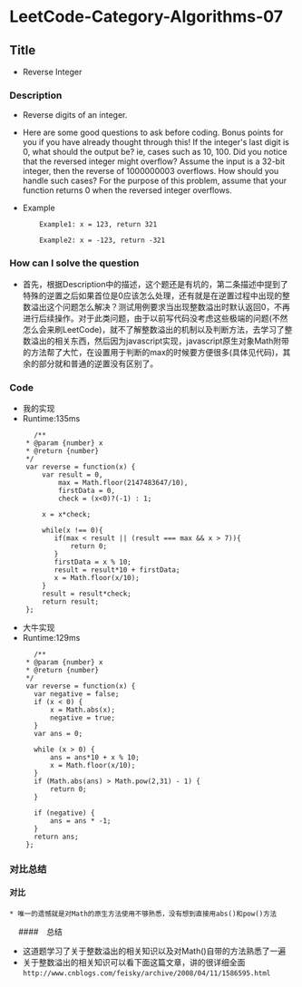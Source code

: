 # LeetCode-Category-Algorithms-07

## Title
  * Reverse Integer

### Description
  * Reverse digits of an integer.
  * Here are some good questions to ask before coding. Bonus points for you if you have already thought through this!
  If the integer's last digit is 0, what should the output be? ie, cases such as 10, 100.
  Did you notice that the reversed integer might overflow? Assume the input is a 32-bit integer, then the reverse of 1000000003 overflows. How should you handle such cases?
  For the purpose of this problem, assume that your function returns 0 when the reversed integer overflows.

  * Example

    ```
        Example1: x = 123, return 321

        Example2: x = -123, return -321
    ```
### How can I solve the question
  * 首先，根据Description中的描述，这个题还是有坑的，第二条描述中提到了特殊的逆置之后如果首位是0应该怎么处理，还有就是在逆置过程中出现的整数溢出这个问题怎么解决？测试用例要求当出现整数溢出时默认返回0，不再进行后续操作。对于此类问题，由于以前写代码没考虑这些极端的问题(不然怎么会来刷LeetCode)，就不了解整数溢出的机制以及判断方法，去学习了整数溢出的相关东西，然后因为javascript实现，javascript原生对象Math附带的方法帮了大忙，在设置用于判断的max的时候要方便很多(具体见代码)，其余的部分就和普通的逆置没有区别了。


### Code
  * 我的实现
  * Runtime:135ms

  ```
        /**
      * @param {number} x
      * @return {number}
      */
      var reverse = function(x) {
          var result = 0,
              max = Math.floor(2147483647/10),
              firstData = 0,
              check = (x<0)?(-1) : 1;

          x = x*check;

          while(x !== 0){
             if(max < result || (result === max && x > 7)){
                 return 0;
             }
             firstData = x % 10;
             result = result*10 + firstData;
             x = Math.floor(x/10);
          }
          result = result*check;
          return result;
      };
  ```

  * 大牛实现
  * Runtime:129ms
  ```
        /**
      * @param {number} x
      * @return {number}
      */
      var reverse = function(x) {
        var negative = false;
        if (x < 0) {
            x = Math.abs(x);
            negative = true;
        }
        var ans = 0;

        while (x > 0) {
            ans = ans*10 + x % 10;
            x = Math.floor(x/10);
        }
        if (Math.abs(ans) > Math.pow(2,31) - 1) {
            return 0;
        }

        if (negative) {
            ans = ans * -1;
        }
        return ans;
      };
  ```

### 对比总结

#### 对比
    * 唯一的遗憾就是对Math的原生方法使用不够熟悉，没有想到直接用abs()和pow()方法
    
####　总结
   * 这道题学习了关于整数溢出的相关知识以及对Math()自带的方法熟悉了一遍
   * 关于整数溢出的相关知识可以看下面这篇文章，讲的很详细全面
    ```
      http://www.cnblogs.com/feisky/archive/2008/04/11/1586595.html
    ```
